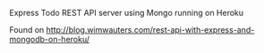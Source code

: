 Express Todo REST API server using Mongo running on Heroku

Found on http://blog.wimwauters.com/rest-api-with-express-and-mongodb-on-heroku/
